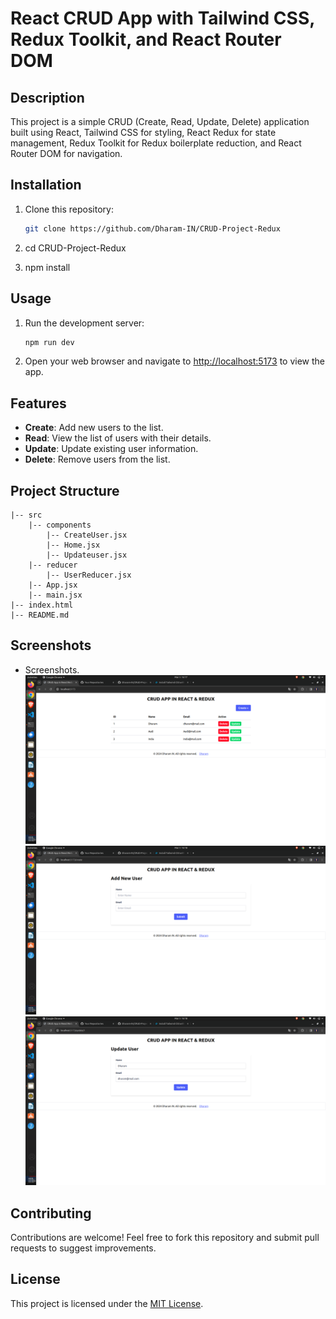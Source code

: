 # React CRUD App with Tailwind CSS, Redux Toolkit, and React Router DOM

## Description
This project is a simple CRUD (Create, Read, Update, Delete) application built using React, Tailwind CSS for styling, React Redux for state management, Redux Toolkit for Redux boilerplate reduction, and React Router DOM for navigation.

## Installation
1. Clone this repository:
   ```sh
   git clone https://github.com/Dharam-IN/CRUD-Project-Redux

2. cd CRUD-Project-Redux

3. npm install


## Usage
1. Run the development server:
   ```sh
   npm run dev
   ```
2. Open your web browser and navigate to [http://localhost:5173](http://localhost:5173) to view the app.

## Features
- **Create**: Add new users to the list.
- **Read**: View the list of users with their details.
- **Update**: Update existing user information.
- **Delete**: Remove users from the list.

## Project Structure
```
|-- src
    |-- components
        |-- CreateUser.jsx
        |-- Home.jsx
        |-- Updateuser.jsx
    |-- reducer
        |-- UserReducer.jsx
    |-- App.jsx
    |-- main.jsx
|-- index.html
|-- README.md
```

## Screenshots
- Screenshots.
![Home Page Preview](./Screenshots/HomePage.png)
![Create Page Preview](./Screenshots/CreateUser.png)
![Update Page Preview](./Screenshots/UpdatePage.png)

## Contributing
Contributions are welcome! Feel free to fork this repository and submit pull requests to suggest improvements.

## License
This project is licensed under the [MIT License](LICENSE).
```